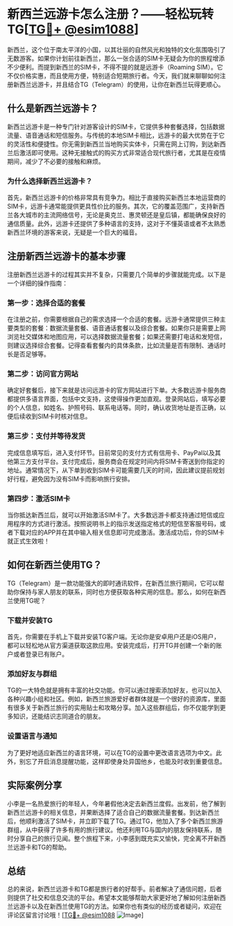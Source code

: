 # 新西兰远游卡怎么注册？——轻松玩转TG[[TG💪+ @esim1088](https://t.me/s/esim1088)]

新西兰，这个位于南太平洋的小国，以其壮丽的自然风光和独特的文化氛围吸引了无数游客。如果你计划前往新西兰，那么一张合适的SIM卡无疑会为你的旅程增添不少便利。而提到新西兰的SIM卡，不得不提的就是远游卡（Roaming SIM）。它不仅价格实惠，而且使用方便，特别适合短期旅行者。今天，我们就来聊聊如何注册新西兰远游卡，并且结合TG（Telegram）的使用，让你在新西兰玩得更顺心。

## 什么是新西兰远游卡？

新西兰远游卡是一种专门针对游客设计的SIM卡，它提供多种套餐选择，包括数据流量、语音通话和短信服务。与传统的本地SIM卡相比，远游卡的最大优势在于它的灵活性和便捷性。你无需到新西兰当地购买实体卡，只需在网上订购，到达新西兰后激活即可使用。这种无接触式的购买方式非常适合现代旅行者，尤其是在疫情期间，减少了不必要的接触和麻烦。

### 为什么选择新西兰远游卡？

首先，新西兰远游卡的价格非常具有竞争力。相比于直接购买新西兰本地运营商的SIM卡，远游卡通常能提供更具性价比的服务。其次，它的覆盖范围广，支持新西兰各大城市的主流网络信号，无论是奥克兰、惠灵顿还是皇后镇，都能确保良好的通信质量。此外，远游卡还提供了多种语言的支持，这对于不懂英语或者不太熟悉新西兰环境的游客来说，无疑是一个巨大的福音。

## 注册新西兰远游卡的基本步骤

注册新西兰远游卡的过程其实并不复杂，只需要几个简单的步骤就能完成。以下是一个详细的操作指南：

### 第一步：选择合适的套餐

在注册之前，你需要根据自己的需求选择一个合适的套餐。远游卡通常提供三种主要类型的套餐：数据流量套餐、语音通话套餐以及综合套餐。如果你只是需要上网浏览社交媒体和地图应用，可以选择数据流量套餐；如果还需要打电话和发短信，则建议选择综合套餐。记得查看套餐内的具体条款，比如流量是否有限制、通话时长是否足够等。

### 第二步：访问官方网站

确定好套餐后，接下来就是访问远游卡的官方网站进行下单。大多数远游卡服务商都提供多语言界面，包括中文支持，这使得操作更加直观。登录网站后，填写必要的个人信息，如姓名、护照号码、联系电话等。同时，确认收货地址是否正确，以便后续收到SIM卡时核对信息。

### 第三步：支付并等待发货

完成信息填写后，进入支付环节。目前常见的支付方式有信用卡、PayPal以及其他第三方支付平台。支付完成后，服务商会在规定时间内将SIM卡寄送到你指定的地址。通常情况下，从下单到收到SIM卡可能需要几天的时间，因此建议提前规划好行程，避免因为没有SIM卡而影响旅行安排。

### 第四步：激活SIM卡

当你抵达新西兰后，就可以开始激活SIM卡了。大多数远游卡都支持通过短信或应用程序的方式进行激活。按照说明书上的指示发送指定格式的短信至客服号码，或者下载对应的APP并在其中输入相关信息即可完成激活。激活成功后，你的SIM卡就正式生效啦！

## 如何在新西兰使用TG？

TG（Telegram）是一款功能强大的即时通讯软件，在新西兰旅行期间，它可以帮助你保持与家人朋友的联系，同时也方便获取各种实用的信息。那么，如何在新西兰使用TG呢？

### 下载并安装TG

首先，你需要在手机上下载并安装TG客户端。无论你是安卓用户还是iOS用户，都可以轻松地从官方渠道获取这款应用。安装完成后，打开TG并创建一个新的账户或者登录已有账户。

### 添加好友与群组

TG的一大特色就是拥有丰富的社交功能。你可以通过搜索添加好友，也可以加入各种兴趣小组和社区。例如，新西兰旅游爱好者群体就是一个很好的资源库，里面有很多关于新西兰旅行的实用贴士和攻略分享。加入这些群组后，你不仅能学到更多知识，还能结识志同道合的朋友。

### 设置语言与通知

为了更好地适应新西兰的语言环境，可以在TG的设置中更改语言选项为中文。此外，别忘了开启消息提醒功能，这样即使身处异国他乡，也能及时收到重要信息。

## 实际案例分享

小李是一名热爱旅行的年轻人，今年暑假他决定去新西兰度假。出发前，他了解到新西兰远游卡的相关信息，并果断选择了适合自己的数据流量套餐。到达新西兰后，他顺利激活了SIM卡，并立即下载了TG。通过TG，他加入了多个新西兰旅游群组，从中获得了许多有用的旅行建议。他还利用TG与国内的朋友保持联系，随时分享自己的旅行见闻。整个旅程下来，小李感到既充实又愉快，完全离不开新西兰远游卡和TG的帮助。

## 总结

总的来说，新西兰远游卡和TG都是旅行者的好帮手。前者解决了通信问题，后者则提供了社交和信息交流的平台。希望本文能够帮助大家更好地了解如何注册新西兰远游卡以及在新西兰使用TG的方法。如果你也有类似的经历或者疑问，欢迎在评论区留言讨论哦！[[TG💪+ @esim1088](https://t.me/s/esim1088) ![Image](https://i.postimg.cc/4NQfJmqS/Snipaste-2025-05-13-00-14-12.png)]